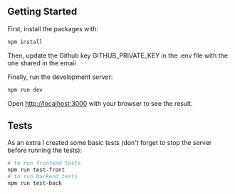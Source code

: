 ## Getting Started

First, install the packages with:

```bash
npm install
```

Then, update the Github key GITHUB_PRIVATE_KEY in the .env file with the one shared in the email

Finally, run the development server:

```bash
npm run dev
```

Open [http://localhost:3000](http://localhost:3000) with your browser to see the result.

## Tests

As an extra I created some basic tests (don't forget to stop the server before running the tests):

```bash
# to run frontend tests
npm run test-front
# to run backend tests
npm run test-back
```